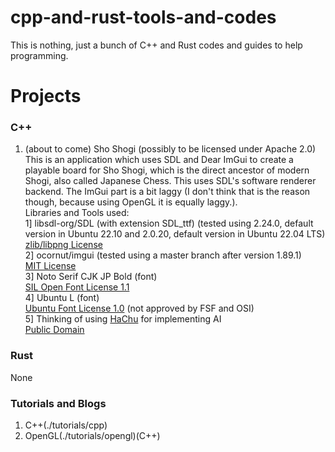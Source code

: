 # cpp-and-rust-tools-and-codes
This is nothing, just a bunch of C++ and Rust codes and guides  to help programming.  
# Projects  
### C++
1. (about to come) Sho Shogi (possibly to be licensed under Apache 2.0)  
This is an application which uses SDL and Dear ImGui to create a playable board for Sho Shogi, which is the direct ancestor of modern Shogi, also called Japanese Chess. This uses SDL's software renderer backend. The ImGui part is a bit laggy (I don't think that is the reason though, because using OpenGL it is equally laggy.).  
Libraries and Tools used:  
1] libsdl-org/SDL (with extension SDL_ttf) (tested using 2.24.0, default version in Ubuntu 22.10 and 2.0.20, default version in Ubuntu 22.04 LTS)  
[zlib/libpng License](https://opensource.org/licenses/Zlib)  
2] ocornut/imgui (tested using a master branch after version 1.89.1)  
[MIT License](https://opensource.org/licenses/MIT)  
3] Noto Serif CJK JP Bold (font)  
[SIL Open Font License 1.1](https://github.com/googlefonts/noto-cjk/blob/main/Serif/LICENSE)  
4] Ubuntu L (font)  
[Ubuntu Font License 1.0](https://ubuntu.com/legal/font-licence) (not approved by FSF and OSI)  
5] Thinking of using [HaChu](https://sources.debian.org/src/hachu/0.21-29-gdf26f4a-3/) for implementing AI  
[Public Domain](https://sources.debian.org/src/hachu/0.21-29-gdf26f4a-3/debian/copyright/)  
### Rust  
None  
### Tutorials and Blogs  
1. C++(./tutorials/cpp)  
2. OpenGL(./tutorials/opengl)(C++)  

